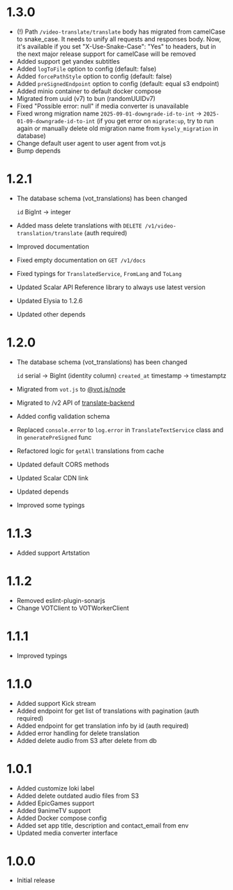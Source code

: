 # 1.3.0

- (!) Path `/video-translate/translate` body has migrated from camelCase to snake_case. It needs to unify all requests and responses body. Now, it's available if you set "X-Use-Snake-Case": "Yes" to headers, but in the next major release support for camelCase will be removed
- Added support get yandex subtitles
- Added `logToFile` option to config (default: false)
- Added `forcePathStyle` option to config (default: false)
- Added `preSignedEndpoint` option to config (default: equal s3 endpoint)
- Added minio container to default docker compose
- Migrated from uuid (v7) to bun (randomUUIDv7)
- Fixed "Possible error: null" if media converter is unavailable
- Fixed wrong migration name `2025-09-01-downgrade-id-to-int` -> `2025-01-09-downgrade-id-to-int` (if you get error on `migrate:up`, try to run again or manually delete old migration name from `kysely_migration` in database)
- Change default user agent to user agent from vot.js
- Bump depends

# 1.2.1

- The database schema (vot_translations) has been changed

  `id` BigInt -> integer

- Added mass delete translations with `DELETE /v1/video-translation/translate` (auth required)
- Improved documentation
- Fixed empty documentation on `GET /v1/docs`
- Fixed typings for `TranslatedService`, `FromLang` and `ToLang`
- Updated Scalar API Reference library to always use latest version
- Updated Elysia to 1.2.6
- Updated other depends

# 1.2.0

- The database schema (vot_translations) has been changed

  `id` serial -> BigInt (identity column)
  `created_at` timestamp -> timestamptz

- Migrated from `vot.js` to [@vot.js/node](https://github.com/FOSWLY/vot.js)
- Migrated to /v2 API of [translate-backend](https://github.com/FOSWLY/translate-backend)
- Added config validation schema
- Replaced `console.error` to `log.error` in `TranslateTextService` class and in `generatePreSigned` func
- Refactored logic for `getAll` translations from cache
- Updated default CORS methods
- Updated Scalar CDN link
- Updated depends
- Improved some typings

# 1.1.3

- Added support Artstation

# 1.1.2

- Removed eslint-plugin-sonarjs
- Change VOTClient to VOTWorkerClient

# 1.1.1

- Improved typings

# 1.1.0

- Added support Kick stream
- Added endpoint for get list of translations with pagination (auth required)
- Added endpoint for get translation info by id (auth required)
- Added error handling for delete translation
- Added delete audio from S3 after delete from db

# 1.0.1

- Added customize loki label
- Added delete outdated audio files from S3
- Added EpicGames support
- Added 9animeTV support
- Added Docker compose config
- Added set app title, description and contact_email from env
- Updated media converter interface

# 1.0.0

- Initial release
